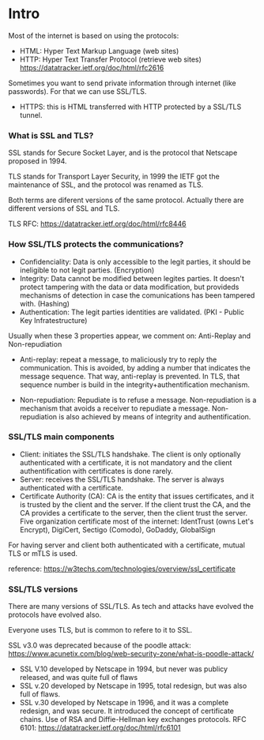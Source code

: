 
# Intro

Most of the internet is based on using the protocols:
 - HTML: Hyper Text Markup Language (web sites)
 - HTTP: Hyper Text Transfer Protocol (retrieve web sites) https://datatracker.ietf.org/doc/html/rfc2616

Sometimes you want to send private information through internet (like passwords). For that we can use SSL/TLS. 

 - HTTPS: this is HTML transferred with HTTP protected by a SSL/TLS tunnel.

### What is SSL and TLS?

SSL stands for Secure Socket Layer, and is the protocol that Netscape proposed in 1994. 

TLS stands for Transport Layer Security, in 1999 the IETF got the maintenance of SSL, and the protocol was renamed as TLS. 

Both terms are diferent versions of the same protocol. Actually there are different versions of SSL and TLS. 

TLS RFC: https://datatracker.ietf.org/doc/html/rfc8446

### How SSL/TLS protects the communications?

- Confidenciality: Data is only accessible to the legit parties, it should be ineligible to not legit parties. (Encryption)
- Integrity: Data cannot be modified between legites parties. It doesn't protect tampering with the data or data modification, but provideds mechanisms of detection in case the comunications has been tampered with. (Hashing)
- Authentication: The legit parties identities are validated. (PKI - Public Key Infratestructure)

Usually when these 3 properties appear, we comment on: Anti-Replay and Non-repudiation

- Anti-replay: repeat a message, to maliciously try to reply the communication. This is avoided, by adding a number that indicates the message sequence. That way, anti-replay is prevented. In TLS, that sequence
number is build in the integrity+authentification mechanism.

- Non-repudiation: Repudiate is to refuse a message. Non-repudiation is a mechanism that avoids a receiver to repudiate a message. Non-repudiation is also achieved by means of integrity and authentification.

### SSL/TLS main components

- Client: initiates the SSL/TLS handshake. The client is only optionally authenticated with a certificate, it is not mandatory and the client authentification with certificates is done rarely.
- Server: receives the SSL/TLS handshake. The server is always authenticated with a certificate. 
- Certificate Authority (CA): CA is the entity that issues certificates, and it is trusted by the client and the server. If the client trust the CA, and the CA provides a certificate to the server, then the client trust the server. Five organization certificate most of the internet: IdentTrust (owns Let's Encrypt), DigiCert, Sectigo (Comodo), GoDaddy, GlobalSign

For having server and client both authenticated with a certificate, mutual TLS or mTLS is used.

reference: https://w3techs.com/technologies/overview/ssl_certificate

### SSL/TLS versions

There are many versions of SSL/TLS. As tech and attacks have evolved the protocols have evolved also. 

Everyone uses TLS, but is common to refere to it to SSL. 

SSL v3.0 was deprecated because of the poodle attack: https://www.acunetix.com/blog/web-security-zone/what-is-poodle-attack/

 - SSL V.10 developed by Netscape in 1994, but never was publicy released, and was quite full of flaws
 - SSL v.20 developed by Netscape in 1995, total redesign, but was also full of flaws.
 - SSL v.30 developed by Netscape in 1996, and it was a complete redesign, and was secure. It introduced the concept of certificate chains. Use of RSA and Diffie-Hellman key exchanges protocols. RFC 6101: https://datatracker.ietf.org/doc/html/rfc6101




